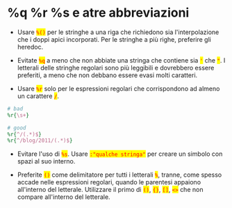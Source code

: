 # %q %r %s e atre abbreviazioni

*   Usare <mark style="color:red;">`%()`</mark> per le stringhe a una riga che richiedono sia l'interpolazione che i doppi apici incorporati. Per le stringhe a più righe, preferire gli heredoc.


*   Evitate <mark style="color:red;">`%q`</mark> a meno che non abbiate una stringa che contiene sia <mark style="color:red;">`'`</mark> che <mark style="color:red;">`"`</mark>. I letterali delle stringhe regolari sono più leggibili e dovrebbero essere preferiti, a meno che non debbano essere evasi molti caratteri.


* Usare <mark style="color:red;">`%r`</mark> solo per le espressioni regolari che corrispondono ad almeno un carattere <mark style="color:red;">`/`</mark>.

```ruby
# bad
%r{\s+}

# good
%r{^/(.*)$}
%r{^/blog/2011/(.*)$}
```

*   Evitare l'uso di <mark style="color:red;">`%s`</mark>. Usare <mark style="color:red;">`:"qualche stringa"`</mark> per creare un simbolo con spazi al suo interno.


* Preferite <mark style="color:red;">`()`</mark> come delimitatore per tutti i letterali <mark style="color:red;">`%`</mark>, tranne, come spesso accade nelle espressioni regolari, quando le parentesi appaiono all'interno del letterale. Utilizzare il primo di <mark style="color:red;">`()`</mark>, <mark style="color:red;">`{}`</mark>, <mark style="color:red;">`[]`</mark>, <mark style="color:red;">`<>`</mark> che non compare all'interno del letterale.
